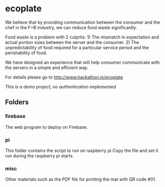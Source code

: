 # ecoplate

We believe that by providing communication between the consumer and the chef in the F+B industry, we can reduce food waste significantly. 

Food waste is a problem with 2 culprits: 1) The mismatch in expectation and actual portion sizes between the server and the consumer. 2) The unpredictability of food required for a particular service period and the perishability of food. 

We have designed an experience that will help consumer communicate with the servers in a simple and efficient way.

For details please go to http://www.hackathon.io/ecoplate

*This is a demo project, no authentication implemented*

## Folders

### firebase

The web program to deploy on Firebase.

### pi

This folder contains the script to run on raspberry pi
Copy the file and set it run during the raspberry pi starts.

### misc
Other materials such as the PDF file for printing the mat with QR code #01.
